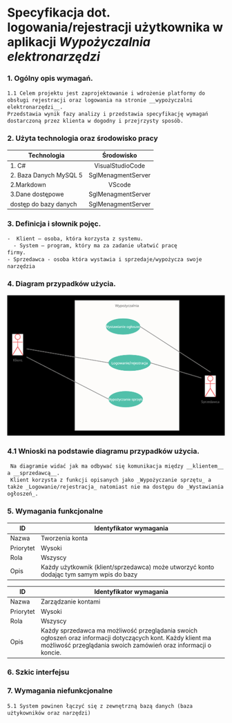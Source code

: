 # Specyfikacja dot. logowania/rejestracji użytkownika w aplikacji _Wypożyczalnia elektronarzędzi_


### 1. Ogólny opis wymagań.  
    1.1 Celem projektu jest zaprojektowanie i wdrożenie platformy do obsługi rejestracji oraz logowania na stronie __wypożyczalni elektronarzędzi__.
    Przedstawia wynik fazy analizy i przedstawia specyfikację wymagań dostarczoną przez klienta w dogodny i przejrzysty sposób. 




### 2.  Użyta technologia oraz środowisko pracy  
    
  
  | Technologia        | Środowisko   |
| ------------- |:-------------------:|
| 1. C#   |VisualStudioCode |
| 2.  Baza Danych MySQL 5  | SglMenagmentServer        |
| 2.Markdown|VScode        |
| 3.Dane dostępowe|     SglMenagmentServer   |
|   dostęp do bazy danych|     SglMenagmentServer   |


### 3.  Definicja i słownik pojęc.  
    -  Klient – osoba, która korzysta z systemu.
	  - System – program, który ma za zadanie ułatwić pracę
    firmy.
    - Sprzedawca - osoba która wystawia i sprzedaje/wypożycza swoje narzędzia
    




  

### 4.  Diagram przypadków użycia. 
![](https://raw.githubusercontent.com/JaakubGa/IO-projekt/testy/Specyfikacja/2021-10-13-20-46-28.png)

   ### 4.1 Wnioski na podstawie diagramu przypadków użycia.  
     Na diagramie widać jak ma odbywać się komunikacja między __klientem__ a __sprzedawcą__.
     Klient korzysta z funkcji opisanych jako _Wypożyczanie sprzętu_ a także _Logowanie/rejestracja_ natomiast nie ma dostępu do _Wystawiania ogłoszeń_.

### 5. Wymagania funkcjonalne 

| ID        | Identyfikator wymagania                                                                   |
|-----------|-------------------------------------------------------------------------------------------|
| Nazwa     | Tworzenia konta                                                                           |
| Priorytet | Wysoki                                                                                    |
| Rola      | Wszyscy                                                                                   |
| Opis      | Każdy użytkownik (klient/sprzedawca) może utworzyć  konto dodając tym samym wpis do bazy  |   

  
  | ID        | Identyfikator wymagania                                                                                                                                                        |
|-----------|--------------------------------------------------------------------------------------------------------------------------------------------------------------------------------|
| Nazwa     | Zarządzanie kontami                                                                                                                                                            |
| Priorytet | Wysoki                                                                                                                                                                         |
| Rola      | Wszyscy                                                                                                                                                                        |
| Opis      | Każdy sprzedawca ma możliwość przeglądania swoich ogłoszeń oraz informacji dotyczących kont.  Każdy klient ma możliwość przeglądania swoich zamówień oraz informacji o koncie. |  
  
      

### 6. Szkic interfejsu  
     

    




### 7.  Wymagania niefunkcjonalne 
    5.1 System powinen łączyć się z zewnętrzną bazą danych (baza użtykowników oraz narzędzi)